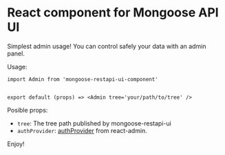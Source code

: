 # React component for Mongoose API UI

Simplest admin usage! You can control safely your data with an admin panel.

Usage:
```
import Admin from 'mongoose-restapi-ui-component'


export default (props) => <Admin tree='your/path/to/tree' />

```

Posible props:
- `tree`: The tree path published by mongoose-restapi-ui
- `authProvider`: [authProvider](https://github.com/marmelab/react-admin/blob/master/docs/Admin.md#authprovider) from react-admin.

Enjoy!